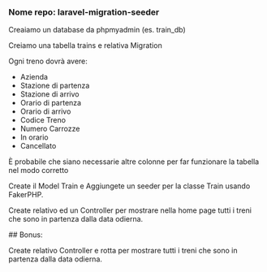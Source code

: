 ### Nome repo: laravel-migration-seeder

Creaiamo un database da phpmyadmin (es. train_db)

Creiamo una tabella trains e relativa Migration

Ogni treno dovrà avere:

-   Azienda
-   Stazione di partenza
-   Stazione di arrivo
-   Orario di partenza
-   Orario di arrivo
-   Codice Treno
-   Numero Carrozze
-   In orario
-   Cancellato

È probabile che siano necessarie altre colonne per far funzionare la tabella nel modo corretto

Create il Model Train e
Aggiungete un seeder per la classe Train usando FakerPHP.

Create relativo ed un Controller per mostrare nella home page tutti i treni che sono in partenza dalla data odierna.

## Bonus:

Create relativo Controller e rotta per mostrare tutti i treni che sono in partenza dalla data odierna.
